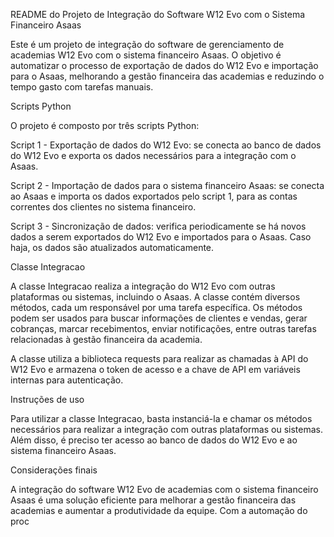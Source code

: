 README do Projeto de Integração do Software W12 Evo com o Sistema Financeiro Asaas

Este é um projeto de integração do software de gerenciamento de academias W12 Evo com o sistema financeiro Asaas. O objetivo é automatizar o processo de exportação de dados do W12 Evo e importação para o Asaas, melhorando a gestão financeira das academias e reduzindo o tempo gasto com tarefas manuais.

Scripts Python

O projeto é composto por três scripts Python:

Script 1 - Exportação de dados do W12 Evo: se conecta ao banco de dados do W12 Evo e exporta os dados necessários para a integração com o Asaas.

Script 2 - Importação de dados para o sistema financeiro Asaas: se conecta ao Asaas e importa os dados exportados pelo script 1, para as contas correntes dos clientes no sistema financeiro.

Script 3 - Sincronização de dados: verifica periodicamente se há novos dados a serem exportados do W12 Evo e importados para o Asaas. Caso haja, os dados são atualizados automaticamente.

Classe Integracao

A classe Integracao realiza a integração do W12 Evo com outras plataformas ou sistemas, incluindo o Asaas. A classe contém diversos métodos, cada um responsável por uma tarefa específica. Os métodos podem ser usados para buscar informações de clientes e vendas, gerar cobranças, marcar recebimentos, enviar notificações, entre outras tarefas relacionadas à gestão financeira da academia.

A classe utiliza a biblioteca requests para realizar as chamadas à API do W12 Evo e armazena o token de acesso e a chave de API em variáveis internas para autenticação.

Instruções de uso

Para utilizar a classe Integracao, basta instanciá-la e chamar os métodos necessários para realizar a integração com outras plataformas ou sistemas. Além disso, é preciso ter acesso ao banco de dados do W12 Evo e ao sistema financeiro Asaas.

Considerações finais

A integração do software W12 Evo de academias com o sistema financeiro Asaas é uma solução eficiente para melhorar a gestão financeira das academias e aumentar a produtividade da equipe. Com a automação do proc
